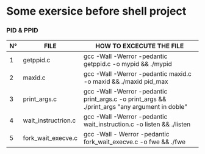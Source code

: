 # Some exersice before shell project

### PID & PPID 

| N° | FILE | HOW TO EXCECUTE THE FILE |
| - | ------------- | ------------- |
| 1 | getppid.c | gcc -Wall -Werror -pedantic getppid.c -o mypid && ./mypid |
| 2 | maxid.c | gcc -Wall -Werror -pedantic maxid.c -o maxid && ./maxid pid_max |
| 3 | print_args.c | gcc -Wall -Werror -pedantic print_args.c -o print_args && ./print_args "any argument in doble"|
| 4 | wait_instructrion.c | gcc -Wall -Werror -pedantic wait_instruction.c -o listen && ./listen |
| 5 | fork_wait_execve.c | gcc -Wall - Werror -pedantic fork_wait_execve.c -o fwe && ./fwe |